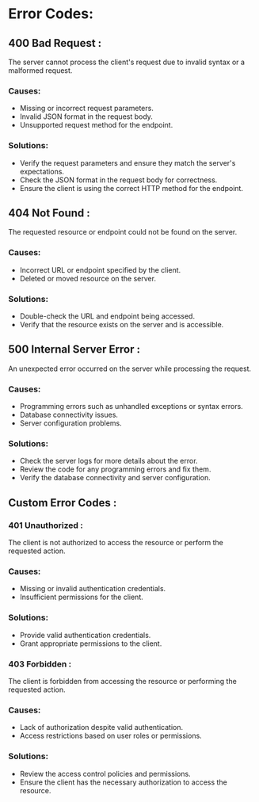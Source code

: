 # Error Codes:

## 400 Bad Request :

The server cannot process the client's request due to invalid syntax or a malformed request.

### Causes:

- Missing or incorrect request parameters.
- Invalid JSON format in the request body.
- Unsupported request method for the endpoint.

### Solutions:

- Verify the request parameters and ensure they match the server's expectations.
- Check the JSON format in the request body for correctness.
- Ensure the client is using the correct HTTP method for the endpoint.

## 404 Not Found :

The requested resource or endpoint could not be found on the server.

### Causes:

- Incorrect URL or endpoint specified by the client.
- Deleted or moved resource on the server.

### Solutions:

- Double-check the URL and endpoint being accessed.
- Verify that the resource exists on the server and is accessible.

## 500 Internal Server Error :

An unexpected error occurred on the server while processing the request.

### Causes:

- Programming errors such as unhandled exceptions or syntax errors.
- Database connectivity issues.
- Server configuration problems.

### Solutions:

- Check the server logs for more details about the error.
- Review the code for any programming errors and fix them.
- Verify the database connectivity and server configuration.

## Custom Error Codes :

### 401 Unauthorized :

The client is not authorized to access the resource or perform the requested action.

### Causes:

- Missing or invalid authentication credentials.
- Insufficient permissions for the client.

### Solutions:

- Provide valid authentication credentials.
- Grant appropriate permissions to the client.

### 403 Forbidden :

The client is forbidden from accessing the resource or performing the requested action.

### Causes:

- Lack of authorization despite valid authentication.
- Access restrictions based on user roles or permissions.

### Solutions:

- Review the access control policies and permissions.
- Ensure the client has the necessary authorization to access the resource.
